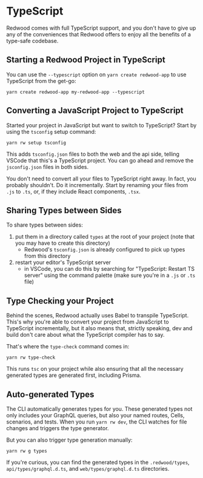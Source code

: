 # TypeScript

Redwood comes with full TypeScript support, and you don't have to give up any of the conveniences that Redwood offers to enjoy all the benefits of a type-safe codebase.

## Starting a Redwood Project in TypeScript

You can use the `--typescript` option on `yarn create redwood-app` to use TypeScript from the get-go:

```
yarn create redwood-app my-redwood-app --typescript
```

## Converting a JavaScript Project to TypeScript

Started your project in JavaScript but want to switch to TypeScript?
Start by using the `tsconfig` setup command:

```
yarn rw setup tsconfig
```

This adds `tsconfig.json` files to both the web and the api side, telling VSCode that this's a TypeScript project.
You can go ahead and remove the `jsconfig.json` files in both sides.

You don't need to convert all your files to TypeScript right away.
In fact, you probably shouldn't.
Do it incrementally.
Start by renaming your files from `.js` to `.ts`, or, if they include React components, `.tsx`.

## Sharing Types between Sides

To share types between sides:

1. put them in a directory called `types` at the root of your project (note that you may have to create this directory)
   - Redwood's `tsconfig.json` is already configured to pick up types from this directory
2. restart your editor's TypeScript server
   - in VSCode, you can do this by searching for "TypeScript: Restart TS server" using the command palette (make sure you're in a `.js` or `.ts` file)

## Type Checking your Project

Behind the scenes, Redwood actually uses Babel to transpile TypeScript.
This's why you're able to convert your project from JavaScript to TypeScript incrementally, but it also means that, strictly speaking, dev and build don't care about what the TypeScript compiler has to say.

That's where the `type-check` command comes in:

```
yarn rw type-check
```

This runs `tsc` on your project while also ensuring that all the necessary generated types are generated first, including Prisma.

## Auto-generated Types

The CLI automatically generates types for you.
These generated types not only includes your GraphQL queries, but also your named routes, Cells, scenarios, and tests.
When you run `yarn rw dev`, the CLI watches for file changes and triggers the type generator.

But you can also trigger type generation manually:

```
yarn rw g types
```

If you're curious, you can find the generated types in the `.redwood/types`, `api/types/graphql.d.ts`, and `web/types/graphql.d.ts` directories.
